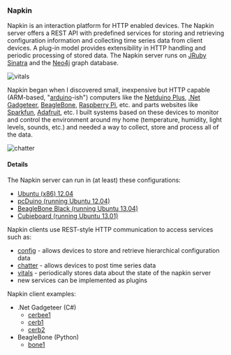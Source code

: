 ### Napkin

Napkin is an interaction platform for HTTP enabled devices.  The Napkin server offers a REST API with predefined services for storing and retrieving configuration information and collecting time series data from client devices.  A plug-in model provides extensibility in HTTP handling and periodic processing of stored data.  The Napkin server runs on [JRuby](http://jruby.org/) [Sinatra](http://www.sinatrarb.com/) and the [Neo4j](http://www.neo4j.org/) graph database.

![vitals](https://github.com/cjdaly/napkin/wiki/images/pcduino-vitals-chart.jpg)

Napkin began when I discovered small, inexpensive but HTTP capable (ARM-based, "[arduino](http://en.wikipedia.org/wiki/Arduino)-ish") computers like the [Netduino Plus](http://www.netduino.com/), [.Net Gadgeteer](http://www.ghielectronics.com/catalog/category/274), [BeagleBone](http://beagleboard.org/bone), [Raspberry Pi](http://www.raspberrypi.org/), etc. and parts websites like [Sparkfun](https://www.sparkfun.com/), [Adafruit](http://adafruit.com/), etc. I built systems based on these devices to monitor and control the environment around my home (temperature, humidity, light levels, sounds, etc.) and needed a way to collect, store and process all of the data.

![chatter](https://github.com/cjdaly/napkin/wiki/images/cerbee1-humidity.jpg)

#### Details

The Napkin server can run in (at least) these configurations:
* [Ubuntu (x86) 12.04](https://github.com/cjdaly/napkin/wiki/Server-on-Ubuntu-x86)
* [pcDuino (running Ubuntu 12.04)](https://github.com/cjdaly/napkin/wiki/Server-on-pcduino)
* [BeagleBone Black (running Ubuntu 13.04)](https://github.com/cjdaly/napkin/wiki/Server-on-BeagleBone-black)
* [Cubieboard (running Ubuntu 13.01)](https://github.com/cjdaly/napkin/wiki/Server-on-Cubieboard)

Napkin clients use REST-style HTTP communication to access services such as:
* [config](https://github.com/cjdaly/napkin/wiki/Plugin-config) - allows devices to store and retrieve hierarchical configuration data
* [chatter](https://github.com/cjdaly/napkin/wiki/Plugin-chatter) - allows devices to post time series data
* [vitals](https://github.com/cjdaly/napkin/wiki/Plugin-vitals) - periodically stores data about the state of the napkin server
* new services can be implemented as plugins

Napkin client examples:
* .Net Gadgeteer (C#)
  * [cerbee1](https://github.com/cjdaly/napkin/wiki/Gadgeteer-client-cerbee1)
  * [cerb1](https://github.com/cjdaly/napkin/wiki/Gadgeteer-client-cerb1)
  * [cerb2](https://github.com/cjdaly/napkin/wiki/Gadgeteer-client-cerb2)
* BeagleBone (Python)
  * [bone1](https://github.com/cjdaly/napkin/wiki/Beaglebone-client-bone1)
